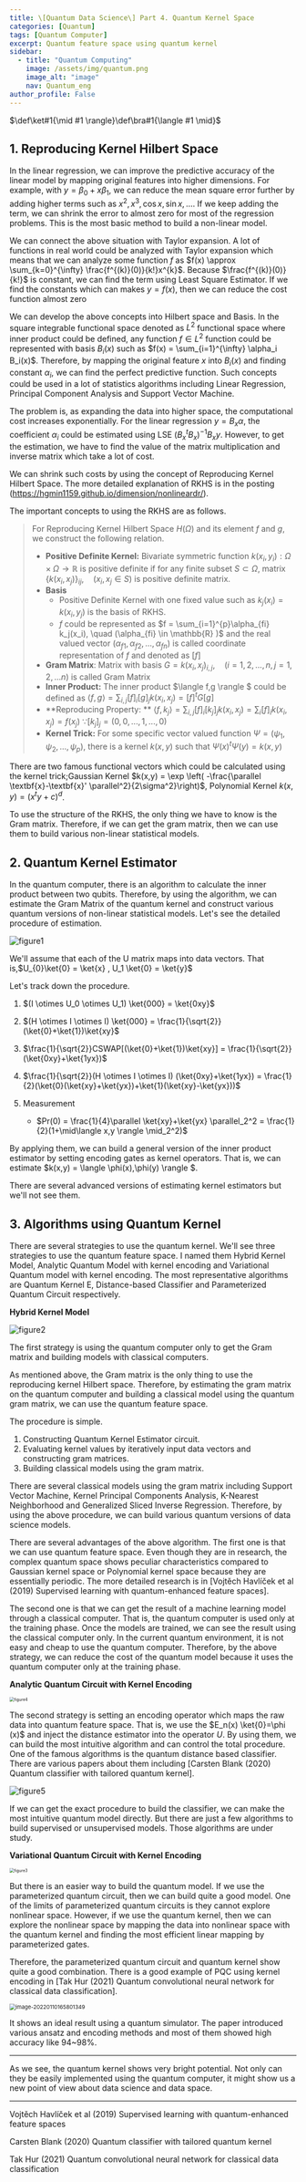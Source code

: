 ```yaml
---
title: \[Quantum Data Science\] Part 4. Quantum Kernel Space
categories: [Quantum]
tags: [Quantum Computer]
excerpt: Quantum feature space using quantum kernel
sidebar:
  - title: "Quantum Computing"
    image: /assets/img/quantum.png
    image_alt: "image"
    nav: Quantum_eng
author_profile: False
---
```


$\def\ket#1{\mid #1 \rangle}\def\bra#1{\langle #1 \mid}$



## 1. Reproducing Kernel Hilbert Space

 In the linear regression, we can improve the predictive accuracy of the linear model by mapping original features into higher dimensions. For example, with $y = \beta_0 + x\beta_1$, we can reduce the mean square error further by adding higher terms such as $x^2 , x^3,\cos x , \sin x,...$. If we keep adding the term, we can shrink the error to almost zero for most of the regression problems. This is the most basic method to build a non-linear model.

 We can connect the above situation with Taylor expansion. A lot of functions in real world could be analyzed with Taylor expansion which means that we can analyze some function $f$ as $f(x) \approx \sum_{k=0}^{\infty} \frac{f^{(k)}(0)}{k!}x^{k}$. Because $\frac{f^{(k)}(0)}{k!}$ is constant, we can find the term using Least Square Estimator. If we find the constants which can makes $y=f(x)$, then we can reduce the cost function almost zero

 We can develop the above concepts into Hilbert space and Basis. In the square integrable functional space denoted as $L^2$ functional space where inner product could be defined, any function $f \in L^2$ function could be represented with basis $B_i(x)$ such as $f(x) = \sum_{i=1}^{\infty} \alpha_i B_i(x)$. Therefore, by mapping the original feature $x$ into $B_i(x)$ and finding constant $\alpha_i$, we can find the perfect predictive function. Such concepts could be used in a lot of statistics algorithms including Linear Regression, Principal Component Analysis and Support Vector Machine.

 The problem is, as expanding the data into higher space, the computational cost increases exponentially. For the linear regression $y = B_x\alpha$, the coefficient $\alpha_i$ could be estimated using LSE $(B_x^tB_x)^{-1}B_xy$. However, to get the estimation, we have to find the value of the matrix multiplication and inverse matrix which take a lot of cost. 

 We can shrink such costs by using the concept of Reproducing Kernel Hilbert Space. The more detailed explanation of RKHS is in the posting (https://hgmin1159.github.io/dimension/nonlineardr/).

 The important concepts to using the RKHS are as follows.

> For Reproducing Kernel Hilbert Space $H(\Omega)$ and its element $f$ and $g$, we construct the following relation.
>
> - **Positive Definite Kernel:** Bivariate symmetric function $k(x_i,y_i) : \Omega \times \Omega \rightarrow \mathbb{R}$ is positive definite if for any finite subset $S \subset \Omega$, matrix $\{k(x_i,x_j)\}_{ij}, \quad (x_i ,x_j \in S)$ is positive definite matrix. 
> - **Basis** 
>   - Positive Definite Kernel with one fixed value such as $k_j(x_i) = k(x_i,y_j)$ is the basis of RKHS.
>   - $f$ could be represented as $f = \sum_{i=1}^{p}\alpha_{fi} k_j(x_i), \quad (\alpha_{fi} \in \mathbb{R} )$ and the real valued vector $(\alpha_{f1},\alpha_{f2},...,\alpha_{fn})$ is called coordinate representation of $f$ and denoted as $[f]$
> - **Gram Matrix**: Matrix with basis $G = {k(x_i,x_j)}_{i,j} , \quad (i=1,2,...,n,j=1,2,...n)$ is called Gram Matrix
> - **Inner Product:** The inner product $\langle f,g \rangle $ could be defined as $\langle f, g \rangle = \sum_{i,j} [f]_i[g]_j k(x_i,x_j) =[f]^t G[g]$
> - **Reproducing Property: ** $\langle f, k_j\rangle = \sum_{i,j} [f]_i[k_j]_jk(x_i,x_j) = \sum_i [f]_ik(x_i,x_j) = f(x_j)$ $\because [k_j]_j = (0,0,...,1,...,0)$
> - **Kernel Trick:** For some specific vector valued function $\Psi = (\psi_1,\psi_2,...,\psi_p)$, there is a kernel $k(x,y)$ such that $\Psi(x)^t \Psi(y) = k(x,y)$

There are two famous functional vectors which could be calculated using the kernel trick;Gaussian Kernel $k(x,y) = \exp \left( -\frac{\parallel \textbf{x}-\textbf{x}' \parallel^2}{2\sigma^2}\right)$, Polynomial Kernel $k(x,y) = (x^ty+c)^d$.

To use the structure of the RKHS, the only thing we have to know is the Gram matrix. Therefore, if we can get the gram matrix, then we can use them to build various non-linear statistical models. 



## 2. Quantum Kernel Estimator

 In the quantum computer, there is an algorithm to calculate the inner product between two qubits. Therefore, by using the algorithm, we can estimate the Gram Matrix of the quantum kernel and construct various quantum versions of non-linear statistical models. Let's see the detailed procedure of estimation.

![figure1](\assets\img\post\2022-01-08\figure1.png)

We'll assume that each of the U matrix maps into data vectors. That is,$U_{0}\ket{0} = \ket{x} , U_1 \ket{0} = \ket{y}$

Let's track down the procedure. 

1. $(I \otimes U_0 \otimes U_1) \ket{000} = \ket{0xy}$
2. $(H \otimes I \otimes I) \ket{000} = \frac{1}{\sqrt{2}}(\ket{0}+\ket{1})\ket{xy}$
3. $\frac{1}{\sqrt{2}}CSWAP[(\ket{0}+\ket{1})\ket{xy}]  = \frac{1}{\sqrt{2}}(\ket{0xy}+\ket{1yx})$
4. $\frac{1}{\sqrt{2}}(H \otimes I \otimes I) (\ket{0xy}+\ket{1yx}) = \frac{1}{2}(\ket{0}(\ket{xy}+\ket{yx})+\ket{1}(\ket{xy}-\ket{yx}))$

5. Measurement
   - $Pr(0) = \frac{1}{4}\parallel \ket{xy}+\ket{yx} \parallel_2^2 = \frac{1}{2}(1+\mid\langle x,y \rangle \mid_2^2)$



By applying them, we can build a general version of the inner product estimator by setting encoding gates as kernel operators.  That is, we can estimate $k(x,y) = \langle \phi(x),\phi(y) \rangle $.



There are several advanced versions of estimating kernel estimators but we'll not see them. 



## 3. Algorithms using Quantum Kernel

There are several strategies to use the quantum kernel.  We'll see three strategies to use the quantum feature space. I named them Hybrid Kernel Model, Analytic Quantum Model with kernel encoding and Variational Quantum model with kernel encoding. The most representative algorithms are Quantum Kernel E, Distance-based Classifier and Parameterized Quantum Circuit respectively.

**Hybrid Kernel Model**

![figure2](\assets\img\post\2022-01-08\figure2.png)

 The first strategy is using the quantum computer only to get the Gram matrix and building models with classical computers. 

As mentioned above, the Gram matrix is the only thing to use the reproducing kernel Hilbert space. Therefore, by estimating the gram matrix on the quantum computer and building a classical model using the quantum gram matrix, we can use the quantum feature space. 

The procedure is simple. 

1. Constructing Quantum Kernel Estimator circuit.
2. Evaluating kernel values by iteratively input data vectors and constructing gram matrices.
3. Building classical models using the gram matrix. 



There are several classical models using the gram matrix including Support Vector Machine, Kernel Principal Components Analysis, K-Nearest Neighborhood and Generalized Sliced Inverse Regression. Therefore, by using the above procedure, we can build various quantum versions of data science models. 

 There are several advantages of the above algorithm. The first one is that we can use quantum feature space. Even though they are in research, the complex quantum space shows peculiar characteristics compared to Gaussian kernel space or Polynomial kernel space because they are essentially periodic. The more detailed research is in [Vojtěch Havlíček et al (2019) Supervised learning with quantum-enhanced feature spaces]. 

 The second one is that we can get the result of a machine learning model through a classical computer. That is, the quantum computer is used only at the training phase. Once the models are trained, we can see the result using the classical computer only. In the current quantum environment, it is not easy and cheap to use the quantum computer. Therefore, by the above strategy, we can reduce the cost of the quantum model because it uses the quantum computer only at the training phase. 

 

**Analytic Quantum Circuit with Kernel Encoding**

<img src="\assets\img\post\2022-01-08\figure4.png" alt="figure4" style="zoom:50%;" />

 The second strategy is setting an encoding operator which maps the raw data into quantum feature space. That is, we use the $E_n(x) \ket{0}=\phi (x)$ and inject the distance estimator into the operator $U$. By using them, we can build the most intuitive algorithm and can control the total procedure. One of the famous algorithms is the quantum distance based classifier. There are various papers about them including [Carsten Blank (2020) Quantum classifier with tailored quantum kernel].  

![figure5](\assets\img\post\2022-01-08\figure5.png)

 If we can get the exact procedure to build the classifier, we can make the most intuitive quantum model directly. But there are just a few algorithms to build supervised or unsupervised models. Those algorithms are under study.



**Variational Quantum Circuit with Kernel Encoding**

<img src="\assets\img\post\2022-01-08\figure3.png" alt="figure3" style="zoom:50%;" />

But there is an easier way to build the quantum model. If we use the parameterized quantum circuit, then we can build quite a good model. One of the limits of parameterized quantum circuits is they cannot explore nonlinear space. However, if we use the quantum kernel, then we can explore the nonlinear space by mapping the data into nonlinear space with the quantum kernel and finding the most efficient linear mapping by parameterized gates. 

Therefore, the parameterized quantum circuit and quantum kernel show quite a good combination. There is a good example of PQC using kernel  encoding in [Tak Hur (2021) Quantum convolutional neural network for classical data classification]. 

<img src="\assets\img\post\2022-01-08\figure6.png" alt="image-20220110165801349" style="zoom:67%;" />

 It shows an ideal result using a quantum simulator. The paper introduced various ansatz and encoding methods and most of them showed high accuracy like 94~98%.



***

As we see, the quantum kernel shows very bright potential. Not only can they be easily implemented using the quantum computer, it might show us a new point of view about data science and data space. 



***

Vojtěch Havlíček et al (2019) Supervised learning with quantum-enhanced feature spaces

Carsten Blank (2020) Quantum classifier with tailored quantum kernel

Tak Hur (2021) Quantum convolutional neural network for classical data classification


